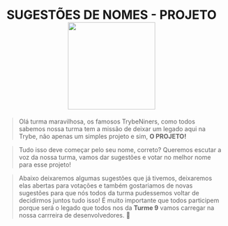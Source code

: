 <h1 align="center"><strong>SUGESTÕES DE NOMES - PROJETO</strong>  <img src="https://user-images.githubusercontent.com/71865616/112492706-40e41b80-8d60-11eb-9170-f5c57d617762.png" width="200"></h1>


>Olá turma maravilhosa, os famosos TrybeNiners, como todos sabemos nossa turma tem a missão de deixar um legado aqui na Trybe, não apenas um simples projeto e sim, **O PROJETO!**

> Tudo isso deve começar pelo seu nome, correto? Queremos escutar a voz da nossa turma, vamos dar sugestões e votar no melhor nome para esse projeto! 

> Abaixo deixaremos algumas sugestões que já tivemos, deixaremos elas abertas para votações e também gostariamos de novas sugestões para que nós todos da turma pudessemos voltar de decidirmos juntos tudo isso! É muito importante que todos participem porque será o legado que todos nos da **Turme 9** vamos carregar na nossa carrreira de desenvolvedores. 🚀



